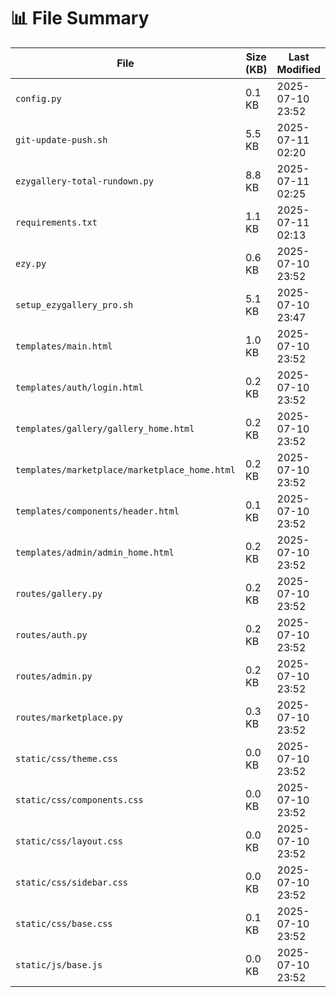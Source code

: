 # 📊 File Summary

| File | Size (KB) | Last Modified |
|------|------------|----------------|
| `config.py` | 0.1 KB | 2025-07-10 23:52 |
| `git-update-push.sh` | 5.5 KB | 2025-07-11 02:20 |
| `ezygallery-total-rundown.py` | 8.8 KB | 2025-07-11 02:25 |
| `requirements.txt` | 1.1 KB | 2025-07-11 02:13 |
| `ezy.py` | 0.6 KB | 2025-07-10 23:52 |
| `setup_ezygallery_pro.sh` | 5.1 KB | 2025-07-10 23:47 |
| `templates/main.html` | 1.0 KB | 2025-07-10 23:52 |
| `templates/auth/login.html` | 0.2 KB | 2025-07-10 23:52 |
| `templates/gallery/gallery_home.html` | 0.2 KB | 2025-07-10 23:52 |
| `templates/marketplace/marketplace_home.html` | 0.2 KB | 2025-07-10 23:52 |
| `templates/components/header.html` | 0.1 KB | 2025-07-10 23:52 |
| `templates/admin/admin_home.html` | 0.2 KB | 2025-07-10 23:52 |
| `routes/gallery.py` | 0.2 KB | 2025-07-10 23:52 |
| `routes/auth.py` | 0.2 KB | 2025-07-10 23:52 |
| `routes/admin.py` | 0.2 KB | 2025-07-10 23:52 |
| `routes/marketplace.py` | 0.3 KB | 2025-07-10 23:52 |
| `static/css/theme.css` | 0.0 KB | 2025-07-10 23:52 |
| `static/css/components.css` | 0.0 KB | 2025-07-10 23:52 |
| `static/css/layout.css` | 0.0 KB | 2025-07-10 23:52 |
| `static/css/sidebar.css` | 0.0 KB | 2025-07-10 23:52 |
| `static/css/base.css` | 0.1 KB | 2025-07-10 23:52 |
| `static/js/base.js` | 0.0 KB | 2025-07-10 23:52 |
